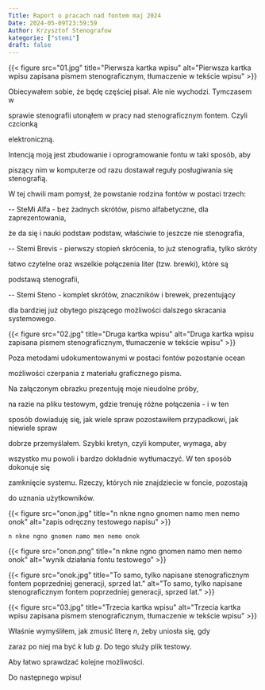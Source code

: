```yaml
---
Title: Raport o pracach nad fontem maj 2024 
Date: 2024-05-09T23:59:59
Author: Krzysztof Stenografow
kategorie: ["stemi"]
draft: false
---
```




{{< figure src="01.jpg" title="Pierwsza kartka wpisu" alt="Pierwsza kartka wpisu zapisana pismem stenograficznym, tłumaczenie w tekście wpisu" >}}

Obiecywałem sobie, że będę częściej pisał. Ale nie wychodzi. Tymczasem w 

sprawie stenografii utonąłem w pracy nad stenograficznym fontem. Czyli czcionką

elektroniczną. 

Intencją moją jest zbudowanie i oprogramowanie fontu w taki sposób, aby 

piszący nim w komputerze od razu dostawał reguły posługiwania się stenografią.

W tej chwili mam pomysł, że powstanie rodzina fontów w postaci trzech:

-- SteMi Alfa - bez żadnych skrótów, pismo alfabetyczne, dla zaprezentowania, 

że da się i nauki podstaw podstaw, właściwie to jeszcze nie stenografia,

-- Stemi Brevis - pierwszy stopień skrócenia, to już stenografia, tylko skróty 

łatwo czytelne oraz wszelkie połączenia liter (tzw. brewki), które są

podstawą stenografii,

-- Stemi Steno - komplet skrótów, znaczników i brewek, prezentujący

dla bardziej już obytego piszącego możliwości dalszego skracania systemowego.

{{< figure src="02.jpg" title="Druga kartka wpisu" alt="Druga kartka wpisu zapisana pismem stenograficznym, tłumaczenie w tekście wpisu" >}}

Poza metodami udokumentowanymi w postaci fontów pozostanie ocean

możliwości czerpania z materiału graficznego pisma.

Na załączonym obrazku prezentuję moje nieudolne próby, 

na razie na pliku testowym, gdzie trenuję różne połączenia - i w ten

sposób dowiaduję się, jak wiele spraw pozostawiłem przypadkowi, jak niewiele spraw

dobrze przemyślałem. Szybki kretyn, czyli komputer, wymaga, aby

wszystko mu powoli i bardzo dokładnie wytłumaczyć. W ten sposób dokonuje się 

zamknięcie systemu. Rzeczy, których nie znajdziecie w foncie, pozostają 

do uznania użytkowników.

{{< figure src="onon.jpg" title="n nkne ngno gnomen namo men nemo onok" alt="zapis odręczny testowego napisu" >}}

`n nkne ngno gnomen namo men nemo onok`

{{< figure src="onon.png" title="n nkne ngno gnomen namo men nemo onok" alt="wynik działania fontu testowego" >}}


{{< figure src="onok.jpg" title="To samo, tylko napisane stenograficznym fontem poprzedniej generacji, sprzed lat." alt="To samo, tylko napisane stenograficznym fontem poprzedniej generacji, sprzed lat." >}}


{{< figure src="03.jpg" title="Trzecia kartka wpisu" alt="Trzecia kartka wpisu zapisana pismem stenograficznym, tłumaczenie w tekście wpisu" >}}


Właśnie wymyśliłem, jak zmusić literę *n*, żeby uniosła się, gdy

zaraz po niej ma być *k* lub *g*. Do tego służy plik testowy. 

Aby łatwo sprawdzać kolejne możliwości.

Do następnego wpisu!
